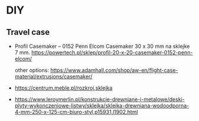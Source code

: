 # DIY

## Travel case
* Profil Casemaker – 0152 Penn Elcom
  Casemaker 30 x 30 mm na sklejke 7 mm.
  https://powertech.pl/sklep/profil-20-x-20-casemaker-0152-penn-elcom/
 
  other options: https://www.adamhall.com/shop/aw-en/flight-case-material/extrusions/casemaker/
  
* https://centrum.meble.pl/rozkroj,sklejka
* https://www.leroymerlin.pl/konstrukcje-drewniane-i-metalowe/deski-plyty-wykonczeniowe-listwy/sklejka/sklejka-drewniana-wodoodporna-4-mm-250-x-125-cm-biuro-styl,p15931,l1902.html
